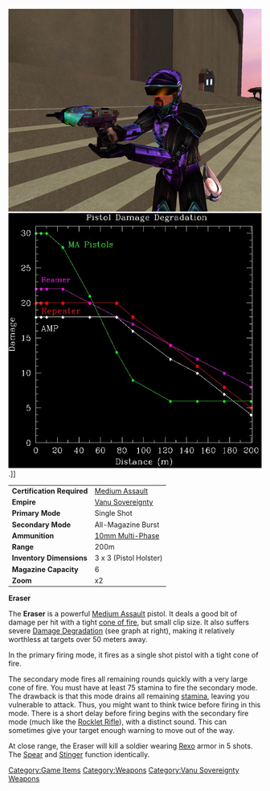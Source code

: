 ![](/images/Eraser.jpg "fig:Eraser.jpg")
![](/images/Pistol_DD.jpg "fig:Pistol_DD.jpg").\]\]

|                            |                                                  |
| -------------------------- | ------------------------------------------------ |
| **Certification Required** | [Medium Assault](/Medium_Assault "wikilink")     |
| **Empire**                 | [Vanu Sovereignty](/Vanu_Sovereignty "wikilink") |
| **Primary Mode**           | Single Shot                                      |
| **Secondary Mode**         | All-Magazine Burst                               |
| **Ammunition**             | [10mm Multi-Phase](/10mm_Multi-Phase "wikilink") |
| **Range**                  | 200m                                             |
| **Inventory Dimensions**   | 3 x 3 (Pistol Holster)                           |
| **Magazine Capacity**      | 6                                                |
| **Zoom**                   | x2                                               |

**Eraser**

The **Eraser** is a powerful [Medium Assault](/Medium_Assault "wikilink")
pistol. It deals a good bit of damage per hit with a tight [cone of
fire](/cone_of_fire "wikilink"), but small clip size. It also suffers
severe [Damage Degradation](/Damage_Degradation "wikilink") (see graph at
right), making it relatively worthless at targets over 50 meters away.

In the primary firing mode, it fires as a single shot pistol with a
tight cone of fire.

The secondary mode fires all remaining rounds quickly with a very large
cone of fire. You must have at least 75 stamina to fire the secondary
mode. The drawback is that this mode drains all remaining
[stamina](/stamina "wikilink"), leaving you vulnerable to attack. Thus,
you might want to think twice before firing in this mode. There is a
short delay before firing begins with the secondary fire mode (much like
the [Rocklet Rifle](/Rocklet_Rifle "wikilink")), with a distinct sound.
This can sometimes give your target enough warning to move out of the
way.

At close range, the Eraser will kill a soldier wearing
[Rexo](/Rexo "wikilink") armor in 5 shots. The [Spear](/Spear "wikilink")
and [Stinger](/Stinger "wikilink") function identically.

[Category:Game Items](/Category:Game_Items "wikilink")
[Category:Weapons](/Category:Weapons "wikilink") [Category:Vanu
Sovereignty Weapons](/Category:Vanu_Sovereignty_Weapons "wikilink")
